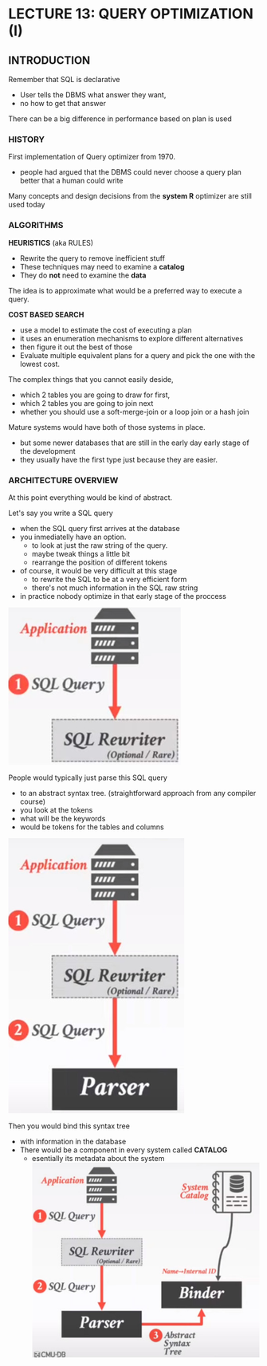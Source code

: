 # LECTURE 13: QUERY OPTIMIZATION (I)

## INTRODUCTION
Remember that SQL is declarative
- User tells the DBMS what answer they want,
- no how to get that answer


There can be a big difference in performance based on plan is used

### HISTORY
First implementation of Query optimizer from 1970.
- people had argued that the DBMS could never choose a query plan better that a human could write

Many concepts and design decisions from the **system R** optimizer are still used today

### ALGORITHMS

**HEURISTICS** (aka RULES) 
- Rewrite the query to remove inefficient stuff
- These techniques may need to examine a **catalog**
- They do **not** need to examine the **data**

The idea is to approximate what would be a preferred way to execute a query.

**COST BASED SEARCH**
- use a model to estimate the cost of executing a plan
- it uses an enumeration mechanisms to explore different alternatives
- then figure it out the best of those
- Evaluate multiple equivalent plans for a query and pick the one with the lowest cost.

The complex things that you cannot easily deside,
- which 2 tables you are going to draw for first,
- which 2 tables you are going to join next
- whether you should use a soft-merge-join or a loop join or a hash join


Mature systems would have both of those systems in place.
- but some newer databases that are still in the early day early stage of the development
- they usually have the first type just because they are easier.

### ARCHITECTURE OVERVIEW
At this point everything would be kind of abstract.

Let's say you write a SQL query
- when the SQL query first arrives at the database
- you inmediatelly have an option.
  - to look at just the raw string of the query.
  - maybe tweak things a little bit
  - rearrange the position of different tokens
- of course, it would be very difficult at this stage
  - to rewrite the SQL to be at a very efficient form
  - there's not much information in the SQL raw string
- in practice nobody optimize in that early stage of the proccess

![](1.jpg)

People would typically just parse this SQL query
- to an abstract syntax tree.
  (straightforward approach from any compiler course)
- you look at the tokens
- what will be the keywords
- would be tokens for the tables and columns
  
![](2.jpg)

Then you would bind this syntax tree
- with information in the database
- There would be a component in every system called **CATALOG**
  - esentially its metadata about the system
![](3.jpg)
